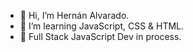 - 👋 Hi, I’m Hernán Alvarado.
- 👀 I’m learning JavaScript, CSS & HTML.
- 🌱 Full Stack JavaScript Dev in process.
